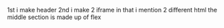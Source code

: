 1st i make header 
2nd i make 2 iframe in that i mention 2 different html 
the middle section is made up of flex 